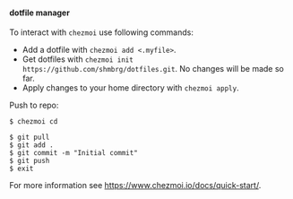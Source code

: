 #### dotfile manager
To interact with `chezmoi` use following commands:

* Add a dotfile with `chezmoi add <.myfile>`. 
* Get dotfiles with `chezmoi init https://github.com/shmbrg/dotfiles.git`. No changes will be made so far.
* Apply changes to your home directory with `chezmoi apply`.

Push to repo:
```
$ chezmoi cd

$ git pull
$ git add .
$ git commit -m "Initial commit"
$ git push
$ exit
```

For more information see <https://www.chezmoi.io/docs/quick-start/>.
